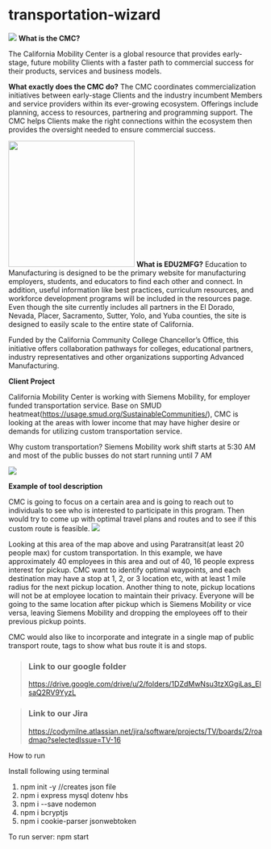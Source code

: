# transportation-wizard

<img src="https://i.imgur.com/vnB7zl9.png" />
<b>What is the CMC?</b>

The California Mobility Center is a global resource that provides early-stage, future mobility Clients with a faster path to commercial success for their products, services and business models.

<b>What exactly does the CMC do?</b>
The CMC coordinates commercialization initiatives between early-stage Clients and the industry incumbent Members and service providers within its ever-growing ecosystem. Offerings include planning, access to resources, partnering and programming support. The CMC helps Clients make the right connections within the ecosystem then provides the oversight needed to ensure commercial success.

<img src="https://i.imgur.com/mpdO0eb.png"  width="250" />
<b>What is EDU2MFG?</b>
Education to Manufacturing is designed to be the primary website for manufacturing employers, students, and educators to find each other and connect. In addition, useful information like best practices, curriculum resources, and workforce development programs will be included in the resources page. Even though the site currently includes all partners in the El Dorado, Nevada, Placer, Sacramento, Sutter, Yolo, and Yuba counties, the site is designed to easily scale to the entire state of California.

Funded by the California Community College Chancellor’s Office, this initiative offers collaboration pathways for colleges, educational partners, industry representatives and other organizations supporting Advanced Manufacturing.


<b>Client Project</b>

California Mobility Center is working with Siemens Mobility, for employer funded transportation service. Base on SMUD heatmeat(https://usage.smud.org/SustainableCommunities/), CMC is looking at the areas with lower income that may have higher desire or demands for utilizing custom transportation service.

Why custom transportation? Siemens Mobility work shift starts at 5:30 AM and most of the public busses do not start running until 7 AM

<img src="https://i.imgur.com/8m7fN0B.png" />

<b><p>Example of tool description</b></p>
CMC is going to focus on a certain area and is going to reach out to individuals to see who is interested to participate in this program. Then would try to come up with optimal travel plans and routes and to see if this custom route is feasible.
<img src="https://i.imgur.com/5CYLyGj.png" />

Looking at this area of the map above and using Paratransit(at least 20 people max) for custom transportation. In this example, we have approximately 40 employees in this area and out of 40, 16 people express interest for pickup. CMC want to identify optimal waypoints, and each destination may have a stop at 1, 2, or 3 location etc, with at least 1 mile radius for the next pickup location. Another thing to note, pickup locations will not be at employee location to maintain their privacy. Everyone will be going to the same location after pickup which is Siemens Mobility or vice versa, leaving Siemens Mobility and dropping the employees off to their previous pickup points.

CMC would also like to incorporate and integrate in a single map of public transport route, tags to show what bus route it is and stops.



>### Link to our google folder
>https://drive.google.com/drive/u/2/folders/1DZdMwNsu3tzXGgiLas_ElsaQ2RV9YyzL

>### Link to our Jira
>https://codymilne.atlassian.net/jira/software/projects/TV/boards/2/roadmap?selectedIssue=TV-16

How to run

Install following using terminal 

1. npm init -y  //creates json file 
2. npm i express mysql dotenv hbs
3. npm i --save nodemon
4. npm i bcryptjs
5. npm i cookie-parser jsonwebtoken

To run server: npm start 
